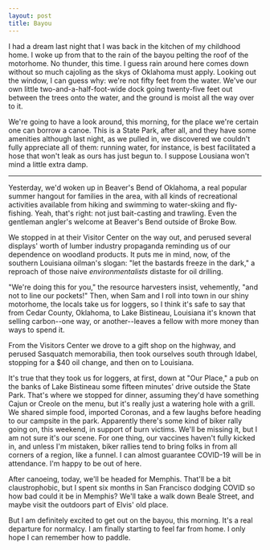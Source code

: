 ```yaml
---
layout: post
title: Bayou
---
```


I had a dream last night that I was back in the kitchen of my childhood home. I woke up from that to the rain of the bayou pelting the roof of the motorhome. No thunder, this time. I guess rain around here comes down without so much cajoling as the skys of Oklahoma must apply. Looking out the window, I can guess why: we're not fifty feet from the water. We've our own little two-and-a-half-foot-wide dock going twenty-five feet out between the trees onto the water, and the ground is moist all the way over to it.

We're going to have a look around, this morning, for the place we're certain one can borrow a canoe. This is a State Park, after all, and they have some amenities although last night, as we pulled in, we discovered we couldn't fully appreciate all of them: running water, for instance, is best facilitated a hose that won't leak as ours has just begun to. I suppose Lousiana won't mind a little extra damp.

---

Yesterday, we'd woken up in Beaver's Bend of Oklahoma, a real popular summer hangout for families in the area, with all kinds of recreational activities available from hiking and swimming to water-skiing and fly-fishing. Yeah, that's right: not just bait-casting and trawling. Even the gentleman angler's welcome at Beaver's Bend outside of Broke Bow.

We stopped in at their Visitor Center on the way out, and perused several displays' worth of lumber industry propaganda reminding us of our dependence on woodland products. It puts me in mind, now, of the southern Louisiana oilman's slogan: "let the bastards freeze in the dark," a reproach of those naive *environmentalists* distaste for oil drilling.

"We're doing this for you," the resource harvesters insist, vehemently, "and not to line our pockets!"  Then, when Sam and I roll into town in our shiny motorhome, the locals take us for loggers, so I think it's safe to say that from Cedar County, Oklahoma, to Lake Bistineau, Louisiana it's known that selling carbon--one way, or another--leaves a fellow with more money than ways to spend it.

From the Visitors Center we drove to a gift shop on the highway, and perused Sasquatch memorabilia, then took ourselves south through Idabel, stopping for a $40 oil change, and then on to Louisiana.

It's true that they took us for loggers, at first, down at "Our Place," a pub on the banks of Lake Bistineau some fifteen minutes' drive outside the State Park. That's where we stopped for dinner, assuming they'd have something Cajun or Creole on the menu, but it's really just a watering hole with a grill. We shared simple food, imported Coronas, and a few laughs before heading to our campsite in the park. Apparently there's some kind of biker rally going on, this weekend, in support of burn victims. We'll be missing it, but I am not sure it's our scene. For one thing, our vaccines haven't fully kicked in, and unless I'm mistaken, biker rallies tend to bring folks in from all corners of a region, like a funnel. I can almost guarantee COVID-19 will be in attendance. I'm happy to be out of here.

After canoeing, today, we'll be headed for Memphis. That'll be a bit claustrophobic, but I spent six months in San Francisco dodging COVID so how bad could it be in Memphis? We'll take a walk down Beale Street, and maybe visit the outdoors part of Elvis' old place.

But I am definitely excited to get out on the bayou, this morning. It's a real departure for normalcy. I am finally starting to feel far from home. I only hope I can remember how to paddle.
